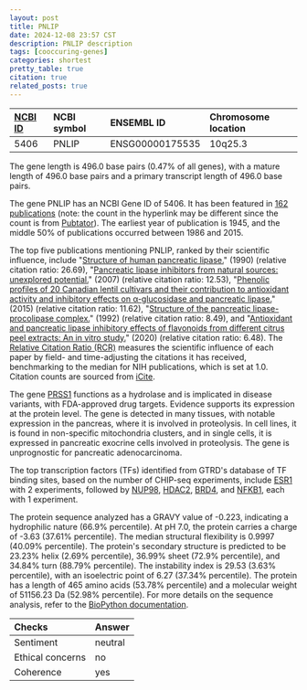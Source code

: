 ```yaml
---
layout: post
title: PNLIP
date: 2024-12-08 23:57 CST
description: PNLIP description
tags: [cooccuring-genes]
categories: shortest
pretty_table: true
citation: true
related_posts: true
---
```




| [NCBI ID](https://www.ncbi.nlm.nih.gov/gene/5406) | NCBI symbol | ENSEMBL ID | Chromosome location |
| :-------- | :------- | :-------- | :------- |
| 5406  | PNLIP | ENSG00000175535 | 10q25.3 |



The gene length is 496.0 base pairs (0.47% of all genes), with a mature length of 496.0 base pairs and a primary transcript length of 496.0 base pairs.


The gene PNLIP has an NCBI Gene ID of 5406. It has been featured in [162 publications](https://pubmed.ncbi.nlm.nih.gov/?term=%22PNLIP%22) (note: the count in the hyperlink may be different since the count is from [Pubtator](https://academic.oup.com/nar/article/47/W1/W587/5494727)). The earliest year of publication is 1945, and the middle 50% of publications occurred between 1986 and 2015.


The top five publications mentioning PNLIP, ranked by their scientific influence, include "[Structure of human pancreatic lipase.](https://pubmed.ncbi.nlm.nih.gov/2106079)" (1990) (relative citation ratio: 26.69), "[Pancreatic lipase inhibitors from natural sources: unexplored potential.](https://pubmed.ncbi.nlm.nih.gov/17933690)" (2007) (relative citation ratio: 12.53), "[Phenolic profiles of 20 Canadian lentil cultivars and their contribution to antioxidant activity and inhibitory effects on α-glucosidase and pancreatic lipase.](https://pubmed.ncbi.nlm.nih.gov/25442631)" (2015) (relative citation ratio: 11.62), "[Structure of the pancreatic lipase-procolipase complex.](https://pubmed.ncbi.nlm.nih.gov/1522902)" (1992) (relative citation ratio: 8.49), and "[Antioxidant and pancreatic lipase inhibitory effects of flavonoids from different citrus peel extracts: An in vitro study.](https://pubmed.ncbi.nlm.nih.gov/32438224)" (2020) (relative citation ratio: 6.48). The [Relative Citation Ratio (RCR)](https://journals.plos.org/plosbiology/article?id=10.1371/journal.pbio.1002541) measures the scientific influence of each paper by field- and time-adjusting the citations it has received, benchmarking to the median for NIH publications, which is set at 1.0. Citation counts are sourced from [iCite](https://icite.od.nih.gov).


The gene [PRSS1](https://www.proteinatlas.org/ENSG00000196486-PRSS1) functions as a hydrolase and is implicated in disease variants, with FDA-approved drug targets. Evidence supports its expression at the protein level. The gene is detected in many tissues, with notable expression in the pancreas, where it is involved in proteolysis. In cell lines, it is found in non-specific mitochondria clusters, and in single cells, it is expressed in pancreatic exocrine cells involved in proteolysis. The gene is unprognostic for pancreatic adenocarcinoma.


The top transcription factors (TFs) identified from GTRD's database of TF binding sites, based on the number of CHIP-seq experiments, include [ESR1](https://www.ncbi.nlm.nih.gov/gene/2099) with 2 experiments, followed by [NUP98](https://www.ncbi.nlm.nih.gov/gene/4928), [HDAC2](https://www.ncbi.nlm.nih.gov/gene/3066), [BRD4](https://www.ncbi.nlm.nih.gov/gene/23476), and [NFKB1](https://www.ncbi.nlm.nih.gov/gene/4790), each with 1 experiment.











The protein sequence analyzed has a GRAVY value of -0.223, indicating a hydrophilic nature (66.9% percentile). At pH 7.0, the protein carries a charge of -3.63 (37.61% percentile). The median structural flexibility is 0.9997 (40.09% percentile). The protein's secondary structure is predicted to be 23.23% helix (2.69% percentile), 36.99% sheet (72.9% percentile), and 34.84% turn (88.79% percentile). The instability index is 29.53 (3.63% percentile), with an isoelectric point of 6.27 (37.34% percentile). The protein has a length of 465 amino acids (53.78% percentile) and a molecular weight of 51156.23 Da (52.98% percentile). For more details on the sequence analysis, refer to the [BioPython documentation](https://biopython.org/docs/1.75/api/Bio.SeqUtils.ProtParam.html).



| Checks    | Answer |
| :-------- | :------- |
| Sentiment  | neutral   |
| Ethical concerns | no     |
| Coherence    | yes    |